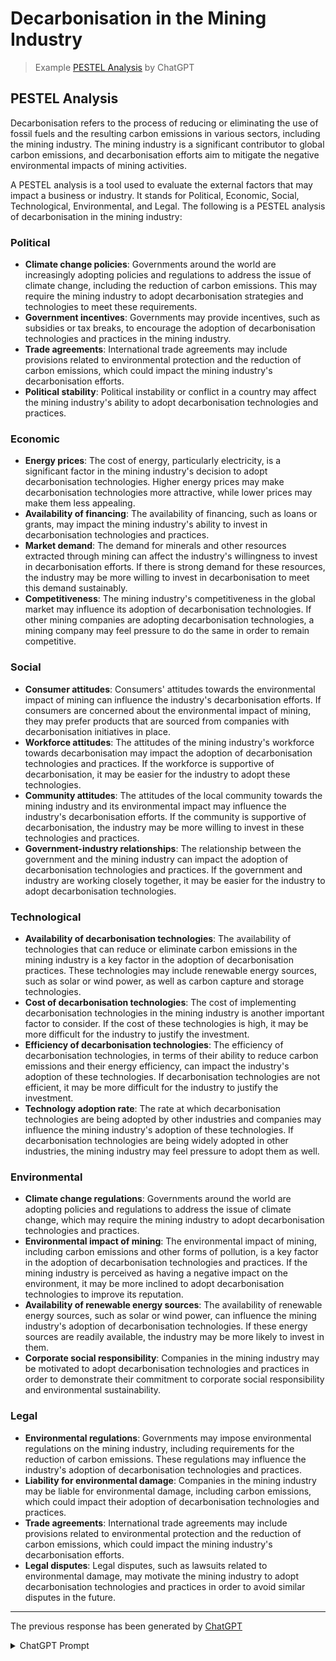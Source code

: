 # Decarbonisation in the Mining Industry

> Example [PESTEL Analysis](README.md/#pestel-analysis) by ChatGPT

## PESTEL Analysis

Decarbonisation refers to the process of reducing or eliminating the use of fossil fuels and the resulting carbon emissions in various sectors, including the mining industry. The mining industry is a significant contributor to global carbon emissions, and decarbonisation efforts aim to mitigate the negative environmental impacts of mining activities.

A PESTEL analysis is a tool used to evaluate the external factors that may impact a business or industry. It stands for Political, Economic, Social, Technological, Environmental, and Legal. The following is a PESTEL analysis of decarbonisation in the mining industry:

### Political

* **Climate change policies**: Governments around the world are increasingly adopting policies and regulations to address the issue of climate change, including the reduction of carbon emissions. This may require the mining industry to adopt decarbonisation strategies and technologies to meet these requirements.
* **Government incentives**: Governments may provide incentives, such as subsidies or tax breaks, to encourage the adoption of decarbonisation technologies and practices in the mining industry.
* **Trade agreements**: International trade agreements may include provisions related to environmental protection and the reduction of carbon emissions, which could impact the mining industry's decarbonisation efforts.
* **Political stability**: Political instability or conflict in a country may affect the mining industry's ability to adopt decarbonisation technologies and practices.

### Economic

* **Energy prices**: The cost of energy, particularly electricity, is a significant factor in the mining industry's decision to adopt decarbonisation technologies. Higher energy prices may make decarbonisation technologies more attractive, while lower prices may make them less appealing.
* **Availability of financing**: The availability of financing, such as loans or grants, may impact the mining industry's ability to invest in decarbonisation technologies and practices.
* **Market demand**: The demand for minerals and other resources extracted through mining can affect the industry's willingness to invest in decarbonisation efforts. If there is strong demand for these resources, the industry may be more willing to invest in decarbonisation to meet this demand sustainably.
* **Competitiveness**: The mining industry's competitiveness in the global market may influence its adoption of decarbonisation technologies. If other mining companies are adopting decarbonisation technologies, a mining company may feel pressure to do the same in order to remain competitive.

### Social

* **Consumer attitudes**: Consumers' attitudes towards the environmental impact of mining can influence the industry's decarbonisation efforts. If consumers are concerned about the environmental impact of mining, they may prefer products that are sourced from companies with decarbonisation initiatives in place.
* **Workforce attitudes**: The attitudes of the mining industry's workforce towards decarbonisation may impact the adoption of decarbonisation technologies and practices. If the workforce is supportive of decarbonisation, it may be easier for the industry to adopt these technologies.
* **Community attitudes**: The attitudes of the local community towards the mining industry and its environmental impact may influence the industry's decarbonisation efforts. If the community is supportive of decarbonisation, the industry may be more willing to invest in these technologies and practices.
* **Government-industry relationships**: The relationship between the government and the mining industry can impact the adoption of decarbonisation technologies and practices. If the government and industry are working closely together, it may be easier for the industry to adopt decarbonisation technologies.

### Technological

* **Availability of decarbonisation technologies**: The availability of technologies that can reduce or eliminate carbon emissions in the mining industry is a key factor in the adoption of decarbonisation practices. These technologies may include renewable energy sources, such as solar or wind power, as well as carbon capture and storage technologies.
* **Cost of decarbonisation technologies**: The cost of implementing decarbonisation technologies in the mining industry is another important factor to consider. If the cost of these technologies is high, it may be more difficult for the industry to justify the investment.
* **Efficiency of decarbonisation technologies**: The efficiency of decarbonisation technologies, in terms of their ability to reduce carbon emissions and their energy efficiency, can impact the industry's adoption of these technologies. If decarbonisation technologies are not efficient, it may be more difficult for the industry to justify the investment.
* **Technology adoption rate**: The rate at which decarbonisation technologies are being adopted by other industries and companies may influence the mining industry's adoption of these technologies. If decarbonisation technologies are being widely adopted in other industries, the mining industry may feel pressure to adopt them as well.

### Environmental

* **Climate change regulations**: Governments around the world are adopting policies and regulations to address the issue of climate change, which may require the mining industry to adopt decarbonisation technologies and practices.
* **Environmental impact of mining**: The environmental impact of mining, including carbon emissions and other forms of pollution, is a key factor in the adoption of decarbonisation technologies and practices. If the mining industry is perceived as having a negative impact on the environment, it may be more inclined to adopt decarbonisation technologies to improve its reputation.
* **Availability of renewable energy sources**: The availability of renewable energy sources, such as solar or wind power, can influence the mining industry's adoption of decarbonisation technologies. If these energy sources are readily available, the industry may be more likely to invest in them.
* **Corporate social responsibility**: Companies in the mining industry may be motivated to adopt decarbonisation technologies and practices in order to demonstrate their commitment to corporate social responsibility and environmental sustainability.

### Legal

* **Environmental regulations**: Governments may impose environmental regulations on the mining industry, including requirements for the reduction of carbon emissions. These regulations may influence the industry's adoption of decarbonisation technologies and practices.
* **Liability for environmental damage**: Companies in the mining industry may be liable for environmental damage, including carbon emissions, which could impact their adoption of decarbonisation technologies and practices.
* **Trade agreements**: International trade agreements may include provisions related to environmental protection and the reduction of carbon emissions, which could impact the mining industry's decarbonisation efforts.
* **Legal disputes**: Legal disputes, such as lawsuits related to environmental damage, may motivate the mining industry to adopt decarbonisation technologies and practices in order to avoid similar disputes in the future.

-----

The previous response has been generated by [ChatGPT](https://chat.openai.com/chat)

<details>
  <summary>ChatGPT Prompt</summary>

## ChatGPT Prompt

```ChatGPT

Act as a Business Consultant from a top management company. 
I want you to generate a PESTEL Analysis on {topic}.

The {topic} is "Decarbonisation in the Mining Industry." 

Layout the PESTEL Analysis in the following format. 
Give reasons why a point is included in the PESTEL Analysis. 
Make the list compelling and professional.

# {topic}
## PESTEL Analysis

[introduction and definition about {topic}]
 
### Political
[list of key political factors, bold - maximum of 4] 
 
### Economic
[list of key economic factors, bold - maximum of 4] 
 
### Social
[list of key social factors, bold - maximum of 4]
 
### Technological
[list of key technological factors, bold - maximum of 4]
 
### Environmental
[list of key environmental factors, bold - maximum of 4]
 
### Legal
[list of key legal factors, bold - maximum of 4]
 
[conclusion about {topic}]

```

</details>
